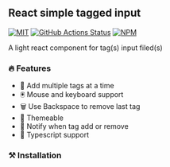 ## React simple tagged input


[![MIT](https://img.shields.io/npm/l/react-simple-tagged-input.svg?style=flat-square)](https://github.com/Abayomzee/simple-react-tagged-input/blob/main/LICENSE)
[![GitHub Actions Status](https://github.com/Abayomzee/simple-react-tagged-input/workflows/CI/badge.svg)](https://github.com/Abayomzee/simple-react-tagged-input/actions)
[![NPM](https://img.shields.io/npm/v/react-simple-tagged-input.svg)](https://npm.im/react-simple-tagged-input)

A light react component for tag(s) input filed(s)


### 🔥 Features
- 🌴 Add multiple tags at a time
- 🖲️ Mouse and keyboard support
- 🗑️ Use Backspace to remove last tag
- 💅 Themeable
- 🔔 Notify when tag add or remove
- 🙌 Typescript support

### ⚒️ Installation